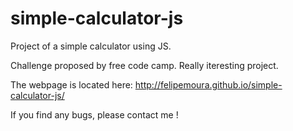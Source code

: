 # simple-calculator-js

Project of a simple calculator using JS.

Challenge proposed by free code camp. Really iteresting project.

The webpage is located here: http://felipemoura.github.io/simple-calculator-js/

If you find any bugs, please contact me !

